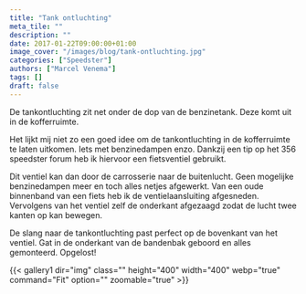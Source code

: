 ```yaml
---
title: "Tank ontluchting"
meta_tile: ""
description: ""
date: 2017-01-22T09:00:00+01:00
image_cover: "/images/blog/tank-ontluchting.jpg"
categories: ["Speedster"]
authors: ["Marcel Venema"] 
tags: []
draft: false
---
```


De tankontluchting zit net onder de dop van de benzinetank. Deze komt uit in de kofferruimte.

Het lijkt mij niet zo een goed idee om de tankontluchting in de kofferruimte te laten uitkomen. Iets met benzinedampen enzo. Dankzij een tip op het 356 speedster forum heb ik hiervoor een fietsventiel gebruikt. 

Dit ventiel kan dan door de carrosserie naar de buitenlucht. Geen mogelijke benzinedampen meer en toch alles netjes afgewerkt. Van een oude binnenband van een fiets heb ik de ventielaansluiting afgesneden. Vervolgens van het ventiel zelf de onderkant afgezaagd zodat de lucht twee kanten op kan bewegen.


De slang naar de tankontluchting past perfect op de bovenkant van het ventiel. Gat in de onderkant van de bandenbak geboord en alles gemonteerd. Opgelost!

{{< gallery1 dir="img" class="" height="400" width="400" webp="true" command="Fit" option="" zoomable="true" >}}

&nbsp;  
